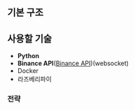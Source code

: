 ## 기본 구조

## 사용할 기술
- **Python**
- **Binance API**([Binance API](https://www.binance.com/en/binance-api))(websocket)
- Docker
- 라즈베리파이

### 전략

